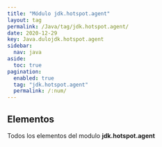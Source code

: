 ```yaml
---
title: "Módulo jdk.hotspot.agent"
layout: tag
permalink: /Java/tag/jdk.hotspot.agent/
date: 2020-12-29
key: Java.dulojdk.hotspot.agent
sidebar: 
  nav: java
aside: 
  toc: true
pagination: 
  enabled: true
  tag: "jdk.hotspot.agent"
  permalink: /:num/
---
```


<h2>Elementos</h2>
Todos los elementos del modulo <strong>jdk.hotspot.agent</strong>

